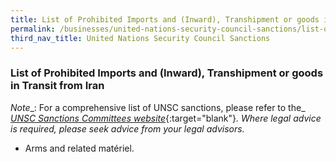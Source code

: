 ```yaml
---
title: List of Prohibited Imports and (Inward), Transhipment or goods in Transit from Iran
permalink: /businesses/united-nations-security-council-sanctions/list-of-prohibited-imports-inward-transhipment-iran
third_nav_title: United Nations Security Council Sanctions
---
```


### List of Prohibited Imports and (Inward), Transhipment or goods in Transit from Iran

 _Note__: For a comprehensive list of UNSC sanctions, please refer to the_ [_UNSC Sanctions Committees website_](https://www.un.org/sc/suborg/en/){:target="blank"}_. Where legal advice is required, please seek advice from your legal advisors._
    
   -   Arms and related matériel.
